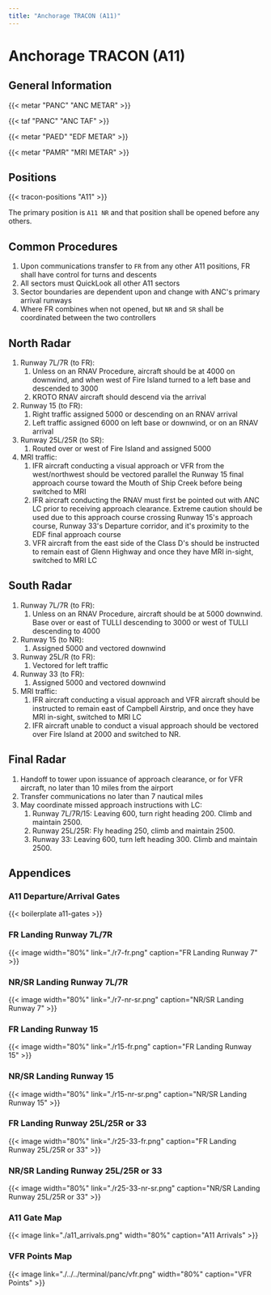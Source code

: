 ```yaml
---
title: "Anchorage TRACON (A11)"
---
```


# Anchorage TRACON (A11)

## General Information

{{< metar "PANC" "ANC METAR" >}}

{{< taf "PANC" "ANC TAF" >}}

{{< metar "PAED" "EDF METAR" >}}

{{< metar "PAMR" "MRI METAR" >}}

## Positions

{{< tracon-positions "A11" >}}

The primary position is `A11 NR` and that position shall be opened before any others.

## Common Procedures

1. Upon communications transfer to `FR` from any other A11 positions, FR shall have control for turns and descents
2. All sectors must QuickLook all other A11 sectors
3. Sector boundaries are dependent upon and change with ANC's primary arrival runways
4. Where FR combines when not opened, but `NR` and `SR` shall be coordinated between the two controllers

## North Radar

1. Runway 7L/7R (to FR):
   1. Unless on an RNAV Procedure, aircraft should be at 4000 on downwind, and when west of Fire Island turned to a left base and descended to 3000
   2. KROTO RNAV aircraft should descend via the arrival
2. Runway 15 (to FR):
   1. Right traffic assigned 5000 or descending on an RNAV arrival
   2. Left traffic assigned 6000 on left base or downwind, or on an RNAV arrival
3. Runway 25L/25R (to SR):
   1. Routed over or west of Fire Island and assigned 5000
4. MRI traffic:
   1. IFR aircraft conducting a visual approach or VFR from the west/northwest should be vectored parallel the Runway 15 final approach course toward the Mouth of Ship Creek before being switched to MRI
   2. IFR aircraft conducting the RNAV must first be pointed out with ANC LC prior to receiving approach clearance. Extreme caution should be used due to this approach course crossing Runway 15's approach course, Runway 33's Departure corridor, and it's proximity to the EDF final approach course
   3. VFR aircraft from the east side of the Class D's should be instructed to remain east of Glenn Highway and once they have MRI in-sight, switched to MRI LC

## South Radar

1. Runway 7L/7R (to FR):
   1. Unless on an RNAV Procedure, aircraft should be at 5000 downwind. Base over or east of TULLI descending to 3000 or west of TULLI descending to 4000
2. Runway 15 (to NR):
   1. Assigned 5000 and vectored downwind
3. Runway 25L/R (to FR):
   1. Vectored for left traffic
4. Runway 33 (to FR):
   1. Assigned 5000 and vectored downwind
5. MRI traffic:
   1. IFR aircraft conducting a visual approach and VFR aircraft should be instructed to remain east of Campbell Airstrip, and once they have MRI in-sight, switched to MRI LC
   2. IFR aircraft unable to conduct a visual approach should be vectored over Fire Island at 2000 and switched to NR.

## Final Radar

1. Handoff to tower upon issuance of approach clearance, or for VFR aircraft, no later than 10 miles from the airport
2. Transfer communications no later than 7 nautical miles
3. May coordinate missed approach instructions with LC:
   1. Runway 7L/7R/15: Leaving 600, turn right heading 200. Climb and maintain 2500.
   2. Runway 25L/25R: Fly heading 250, climb and maintain 2500.
   3. Runway 33: Leaving 600, turn left heading 300. Climb and maintain 2500.

## Appendices

### A11 Departure/Arrival Gates

{{< boilerplate a11-gates >}}

### FR Landing Runway 7L/7R

{{< image width="80%" link="./r7-fr.png" caption="FR Landing Runway 7" >}}

### NR/SR Landing Runway 7L/7R

{{< image width="80%" link="./r7-nr-sr.png" caption="NR/SR Landing Runway 7" >}}

### FR Landing Runway 15

{{< image width="80%" link="./r15-fr.png" caption="FR Landing Runway 15" >}}

### NR/SR Landing Runway 15

{{< image width="80%" link="./r15-nr-sr.png" caption="NR/SR Landing Runway 15" >}}

### FR Landing Runway 25L/25R or 33

{{< image width="80%" link="./r25-33-fr.png" caption="FR Landing Runway 25L/25R or 33" >}}

### NR/SR Landing Runway 25L/25R or 33

{{< image width="80%" link="./r25-33-nr-sr.png" caption="NR/SR Landing Runway 25L/25R or 33" >}}

### A11 Gate Map

{{< image link="./a11_arrivals.png" width="80%" caption="A11 Arrivals" >}}

### VFR Points Map

{{< image link="./../../terminal/panc/vfr.png" width="80%" caption="VFR Points" >}}
